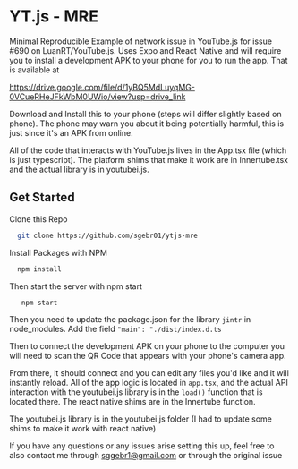 
# YT.js - MRE

Minimal Reproducible Example of network issue in YouTube.js for issue #690 on LuanRT/YouTube.js. Uses Expo and React Native and will require you to install a development APK to your phone for you to run the app. That is available at 

   https://drive.google.com/file/d/1yBQ5MdLuyqMG-0VCueRHeJFkWbM0UWio/view?usp=drive_link

Download and Install this to your phone (steps will differ slightly based on phone). The phone may warn you about it being potentially harmful, this is just since it's an APK from online.

All of the code that interacts with YouTube.js lives in the App.tsx file (which is just typescript). The platform shims that make it work are in Innertube.tsx and the actual library is in youtubei.js.
## Get Started


Clone this Repo

```bash
  git clone https://github.com/sgebr01/ytjs-mre
```

Install Packages with NPM

```bash
  npm install
```

Then start the server with npm start

```bash
   npm start
```

Then you need to update the package.json for the library `jintr` in node_modules. Add the field `"main": "./dist/index.d.ts` 

Then to connect the development APK on your phone to the computer you will need to scan the QR Code that appears with your phone's camera app.

From there, it should connect and you can edit any files you'd like and it will instantly reload. All of the app logic is located in `app.tsx`, and the actual API interaction with the youtubei.js library is in the `load()` function that is located there. The react native shims are in the Innertube function.

The youtubei.js library is in the youtubei.js folder (I had to update some shims to make it work with react native)


If you have any questions or any issues arise setting this up, feel free to also contact me through sggebr1@gmail.com or through the original issue
